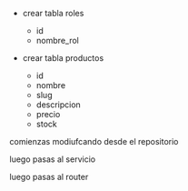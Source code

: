 - crear tabla roles
  - id
  - nombre_rol

- crear tabla productos
  - id
  - nombre
  - slug
  - descripcion
  - precio
  - stock



comienzas modiufcando desde el repositorio

  luego pasas al servicio

  luego pasas al router